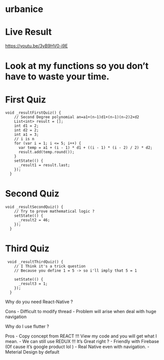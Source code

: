 # urbanice

# Live Result

https://youtu.be/3yB9HV0-i9E

# Look at my functions so you don’t have to waste your time.

# First Quiz

```
void _resultFirstQuiz() {
    // Second Degree polynomial an=a1+(n−1)d1+(n−1)(n−2)2×d2
    List<int> result = [];
    int d1 = 2;
    int d2 = 2;
    int a1 = 3;
    // i is n
    for (var i = 1; i <= 5; i++) {
      var temp = a1 + (i - 1) * d1 + ((i - 1) * (i - 2) / 2) * d2;
      result.add(temp.round());
    }
    setState(() {
      _result1 = result.last;
    });
  }

```

# Second Quiz

```
void _resultSecondQuiz() {
    // Try to prove mathematical logic ?
    setState(() {
      _result2 = 46;
    });
  }

```

# Third Quiz

```
 void _resultThirdQuiz() {
    // I Think it's a trick question
    // Because you define 1 = 5 -> so i'll imply that 5 = 1

    setState(() {
      _result3 = 1;
    });
  }

```

Why do you need React-Native ?

Cons
	- Difficult to modify thread
	- Problem will arise when deal with huge navigation

Why do I use flutter ?

Pros
	- Copy concept from REACT !!! View my code and you will get what I mean.
	- We can still use REDUX !!! It’s Great right ?
	- Friendly with Firebase (Of cause it’s google product lol )
	- Real Native even with navigation.
	- Meterial Design by default



